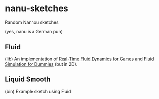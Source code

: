 # nanu-sketches
Random Nannou sketches

(yes, nanu is a German pun)

## Fluid

(lib) An implementation of [Real-Time Fluid Dynamics for Games](https://damassets.autodesk.net/content/dam/autodesk/www/autodesk-reasearch/Publications/pdf/realtime-fluid-dynamics-for.pdf) and [Fluid Simulation for Dummies](https://mikeash.com/pyblog/fluid-simulation-for-dummies.html) (but in 2D).

## Liquid Smooth

(bin) Example sketch using Fluid 
